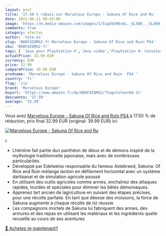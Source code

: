```yaml
---
layout: post
title: '17.50 % rabais sur Marvelous Europe - Sakuna Of Rice and Ru'
date: 2021-06-21 00:43:06
image: 'https://m.media-amazon.com/images/I/51gXb396vbL._SL500_._SL400_.jpg'
comments: true
category: ofertas
author: 'tole.es'
slug: 'B08F4ZQMG2-fr Marvelous Europe - Sakuna Of Rice and Ruin PS4'
sku: 'B08F4ZQMG2-fr'
tags: [ 'Jeux pour PlayStation 4','Jeux vidéo','PlayStation 4: Consoles, jeux et accessoires','marvelous europe', ]
actualPrice: 32.99 EUR
currency: EUR
price: 32.99
comparePrice: 39.99 EUR
prodname: 'Marvelous Europe - Sakuna Of Rice and Ruin  PS4 '
country: 'fr'
flag: '🇫🇷'
brand: 'Marvelous Europe'
buyurl: 'https://www.amazon.fr/dp/B08F4ZQMG2/?tag=tolees0d-21'
descuento: '17.50'
average: '32.99'
---
```


Vous avez [Marvelous Europe - Sakuna Of Rice and Ruin  PS4 ](https://www.amazon.fr/dp/B08F4ZQMG2/?tag=tolees0d-21)  à  17.50 % de réduction, prix final  32.99 EUR (original: 39.99 EUR) ici:

[![Marvelous Europe - Sakuna Of Rice and Ru](https://m.media-amazon.com/images/I/51gXb396vbL._SL500_._SL400_.jpg)](https://www.amazon.fr/dp/B08F4ZQMG2/?tag=tolees0d-21)

ℹ️:

- Lhéroïne fait partie dun panthéon de dieux et de démons inspiré de la mythologie traditionnelle japonaise, mais avec de nombreuses particularités.
- Développé par Edelweiss responsable du fameux Astebreed, Sakuna: Of Rice and Ruin mélange laction en défilement horizontal avec un système dartisanat et de simulation agricole poussé
- En utilisant des outils agricoles comme armes, enchaînez des attaques rapides, lourdes et spéciales pour éliminer les bêtes démoniaques.
- Apprenez lart ancien de lagriculture en suivant des étapes précises, pour une récolte parfaite. En tant que déesse des moissons, la force de Sakuna augmente à chaque récolte de riz réussie
- Les compagnons mortels de Sakuna lui fabriquent des armes, des armures et des repas en utilisant les matériaux et les ingrédients quelle recueille au cours de ses aventures

[🛒 Achetez-le maintenant!!](https://www.amazon.fr/dp/B08F4ZQMG2/?tag=tolees0d-21)
